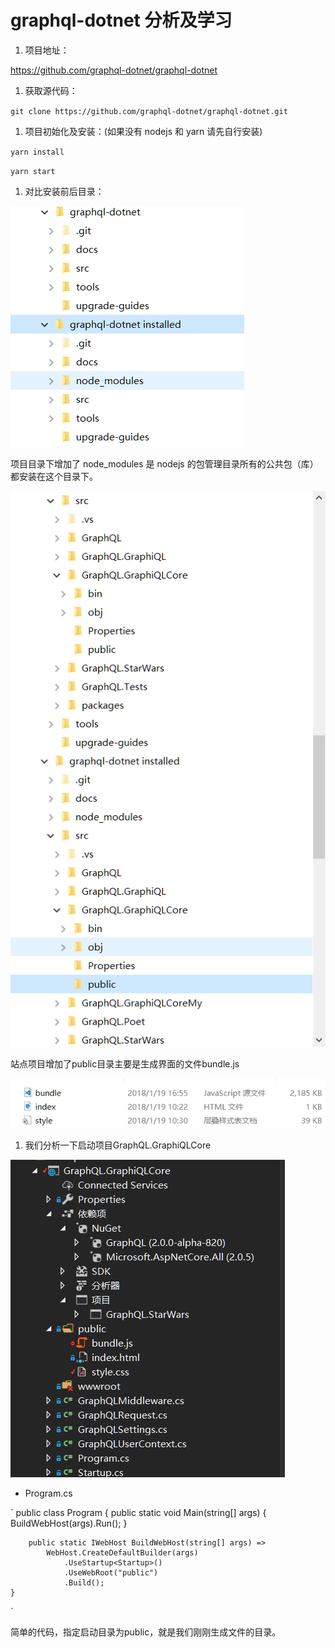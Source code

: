 # graphql-dotnet 分析及学习

1. 项目地址：

<https://github.com/graphql-dotnet/graphql-dotnet>

1. 获取源代码：

`git clone https://github.com/graphql-dotnet/graphql-dotnet.git`

1. 项目初始化及安装：(如果没有 nodejs 和 yarn 请先自行安装)

`yarn install`

`yarn start`

1. 对比安装前后目录：

![1](001.png)

项目目录下增加了 node_modules 是 nodejs 的包管理目录所有的公共包（库）都安装在这个目录下。

![2](002.png)

站点项目增加了public目录主要是生成界面的文件bundle.js

![3](003.png)

1. 我们分析一下启动项目GraphQL.GraphiQLCore

![4](004.png)

- Program.cs

`
    public class Program
    {
        public static void Main(string[] args)
        {
            BuildWebHost(args).Run();
        }

        public static IWebHost BuildWebHost(string[] args) =>
            WebHost.CreateDefaultBuilder(args)
                .UseStartup<Startup>()
                .UseWebRoot("public")
                .Build();
    }
`

简单的代码，指定启动目录为public，就是我们刚刚生成文件的目录。
